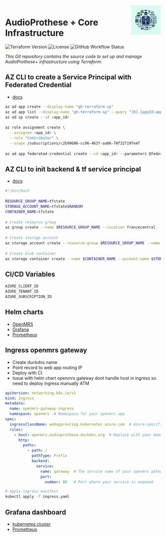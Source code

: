 <img src="https://raw.githubusercontent.com/AudioProthese/.github/refs/heads/main/profile/icon.jpeg" align="right" height="96"/>

# AudioProthese + Core Infrastructure

![Terraform Version](https://img.shields.io/badge/terraform-v1.11.3-purple?logo=terraform)
![License](https://img.shields.io/badge/license-GPLv3-blue)
![GitHub Workflow Status](https://github.com/AudioProthese/openrms-core-infrastructure/actions/workflows/terraform-apply-dev.yml/badge.svg)

*This Git repository contains the source code to set up and manage AudioProthese+ infrastructure using Terraform.*

## AZ CLI to create a Service Principal with Federated Credential

- [docs](https://docs.github.com/en/actions/security-for-github-actions/security-hardening-your-deployments/configuring-openid-connect-in-azure)

```bash
az ad app create --display-name "gh-terraform-sp"
az ad app list --display-name "gh-terraform-sp" --query "[0].{appId:appId, objectId:id}" -o json
az ad sp create --id <app_id>

az role assignment create \
  --assignee <app_id> \
  --role "Contributor" \
  --scope /subscriptions/c2b90606-cc96-463f-aa06-70f32719fe4f

az ad app federated-credential create --id <app_id> --parameters @federated-credential.json
```


## AZ CLI to init backend & tf service principal

- [docs](https://learn.microsoft.com/fr-fr/azure/developer/terraform/store-state-in-azure-storage?tabs=azure-cli)

```bash
#!/bin/bash

RESOURCE_GROUP_NAME=tfstate
STORAGE_ACCOUNT_NAME=tfstate$RANDOM
CONTAINER_NAME=tfstate

# Create resource group
az group create --name $RESOURCE_GROUP_NAME --location francecentral

# Create storage account
az storage account create --resource-group $RESOURCE_GROUP_NAME --name $STORAGE_ACCOUNT_NAME --sku Standard_LRS --encryption-services blob

# Create blob container
az storage container create --name $CONTAINER_NAME --account-name $STORAGE_ACCOUNT_NAME
```

## CI/CD Variables

```bash
AZURE_CLIENT_ID
AZURE_TENANT_ID
AZURE_SUBSCRIPTION_ID
```

## Helm charts

- [OpenMRS](https://github.com/openmrs/openmrs-contrib-cluster)
- [Grafana](https://artifacthub.io/packages/helm/grafana/grafana)
- [Prometheus](https://artifacthub.io/packages/helm/prometheus-community/prometheus)

## Ingress openmrs gateway 

- Create duckdns name
- Point record to web app routing IP
- Deploy with CI
- Issue with helm chart openmrs gateway dont handle host in ingress so need to deploy ingress manually ATM

```yaml
apiVersion: networking.k8s.io/v1
kind: Ingress
metadata:
  name: openmrs-gateway-ingress
  namespace: openmrs  # Namespace for your openmrs app
spec:
  ingressClassName: webapprouting.kubernetes.azure.com  # Azure-specific ingress class
  rules:
    - host: openmrs.audioprothese.duckdns.org  # Replace with your domain
      http:
        paths:
          - path: /
            pathType: Prefix
            backend:
              service:
                name: gateway  # The service name of your openmrs gateway
                port:
                  number: 80   # Port where your service is exposed
```

```bash
# apply ingress manifest
kubectl apply -f ingress.yaml
```

## Grafana dashboard

- [kubernetes cluster](https://grafana.com/grafana/dashboards/12202-kubernetes-cluster-overview/)
- [Prometheus](https://grafana.com/grafana/dashboards/3662-prometheus-2-0-overview/)